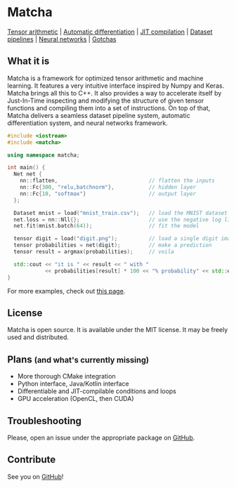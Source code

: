 
# Matcha

[Tensor arithmetic](tensor/) |
[Automatic differentiation](tensor/autograd) |
[JIT compilation](tensor/jit) |
[Dataset pipelines](dataset/) |
[Neural networks](nn/) |
[Gotchas](gotchas/)


## What it is

Matcha is a framework for optimized tensor arithmetic and
machine learning. It features a very intuitive interface
inspired by Numpy and Keras. Matcha brings all this to C++.
It also provides a way to accelerate itself by Just-In-Time
inspecting and modifying the structure of given tensor functions
and compiling them into a set of instructions. On top of that,
Matcha delivers a seamless dataset pipeline system, 
automatic differentiation system, and neural networks framework.

```cpp
#include <iostream>
#include <matcha>

using namespace matcha;

int main() {
  Net net {
    nn::flatten,                             // flatten the inputs
    nn::Fc{300, "relu,batchnorm"},           // hidden layer
    nn::Fc{10, "softmax"}                    // output layer
  };

  Dataset mnist = load("mnist_train.csv");   // load the MNIST dataset
  net.loss = nn::Nll{};                      // use the negative log likelihood loss
  net.fit(mnist.batch(64));                  // fit the model

  tensor digit = load("digit.png");          // load a single digit image
  tensor probabilities = net(digit);         // make a prediction
  tensor result = argmax(probabilities);     // voila

  std::cout << "it is " << result << " with "
            << probabilities[result] * 100 << "% probability" << std::endl;
}
```

For more examples, check out [this page](examples.md).

## License

Matcha is open source. It is available under the MIT license. 
It may be freely used and distributed.

## Plans <small>(and what's currently missing)</small>

- More thorough CMake integration
- Python interface, Java/Kotlin interface
- Differentiable and JIT-compilable conditions and loops
- GPU acceleration (OpenCL, then CUDA)


## Troubleshooting

Please, open an issue under the appropriate package on [GitHub](https://github.com/matcha-ai).


## Contribute

See you on [GitHub](https://github.com/matcha-ai/)!

